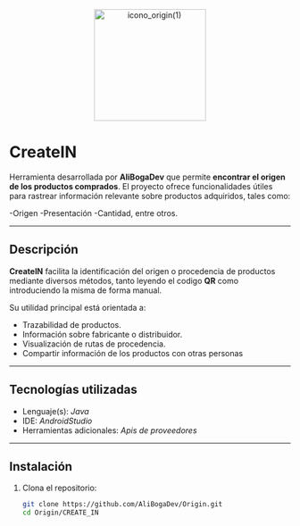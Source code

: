 <div align="center">
<img width="200" height="200" alt="icono_origin(1)" src="https://github.com/user-attachments/assets/6897ecde-be50-4464-9f7b-478617071670" />
</div>

# CreateIN

Herramienta desarrollada por **AliBogaDev** que permite **encontrar el origen de los productos comprados**. 
El proyecto  ofrece funcionalidades útiles para rastrear información relevante sobre productos adquiridos,
tales como:

-Origen
-Presentación
-Cantidad, entre otros.

---

##  Descripción

**CreateIN** facilita la identificación del origen o procedencia de productos mediante diversos métodos, tanto leyendo el codigo **QR** como introduciendo la misma de forma manual.

Su utilidad principal está orientada a:

- Trazabilidad de productos.
- Información sobre fabricante o distribuidor.
- Visualización de rutas de procedencia.
- Compartir información de los productos con otras personas

---

##  Tecnologías utilizadas

- Lenguaje(s): *Java*
- IDE: *AndroidStudio*
- Herramientas adicionales: *Apis de proveedores*

---

##  Instalación

1. Clona el repositorio:
   ```bash
   git clone https://github.com/AliBogaDev/Origin.git
   cd Origin/CREATE_IN
